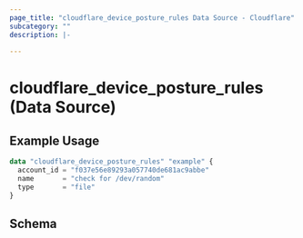 ```yaml
---
page_title: "cloudflare_device_posture_rules Data Source - Cloudflare"
subcategory: ""
description: |-
  
---
```


# cloudflare_device_posture_rules (Data Source)



## Example Usage

```terraform
data "cloudflare_device_posture_rules" "example" {
  account_id = "f037e56e89293a057740de681ac9abbe"
  name       = "check for /dev/random"
  type       = "file"
}
```
<!-- schema generated by tfplugindocs -->
## Schema


